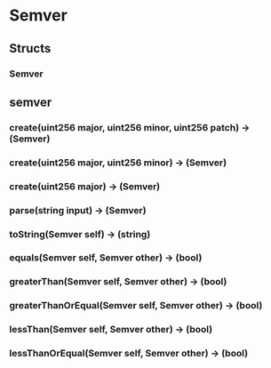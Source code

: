 # Semver

## Structs

### Semver



## semver

### **create(uint256 major, uint256 minor, uint256 patch) &rarr; (Semver)**



### **create(uint256 major, uint256 minor) &rarr; (Semver)**



### **create(uint256 major) &rarr; (Semver)**



### **parse(string input) &rarr; (Semver)**



### **toString(Semver self) &rarr; (string)**



### **equals(Semver self, Semver other) &rarr; (bool)**



### **greaterThan(Semver self, Semver other) &rarr; (bool)**



### **greaterThanOrEqual(Semver self, Semver other) &rarr; (bool)**



### **lessThan(Semver self, Semver other) &rarr; (bool)**



### **lessThanOrEqual(Semver self, Semver other) &rarr; (bool)**



